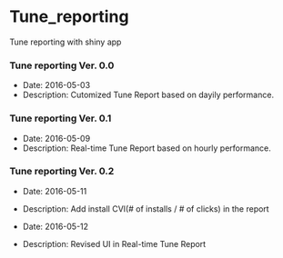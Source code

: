# Tune_reporting
Tune reporting with shiny app

### Tune reporting Ver. 0.0

- Date: 2016-05-03
- Description: Cutomized Tune Report based on dayily performance.

### Tune reporting Ver. 0.1
- Date: 2016-05-09
- Description: Real-time Tune Report based on hourly performance.

### Tune reporting Ver. 0.2
- Date: 2016-05-11
- Description: Add install CVI(# of installs / # of clicks) in the report

- Date: 2016-05-12
- Description: Revised UI in Real-time Tune Report
